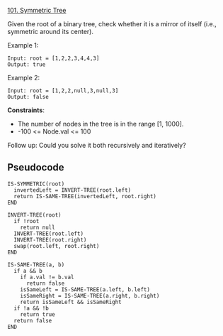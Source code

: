 [101. Symmetric Tree](https://leetcode.com/problems/symmetric-tree/)

Given the root of a binary tree, check whether it is a mirror of itself (i.e., symmetric around its center).

Example 1:

```
Input: root = [1,2,2,3,4,4,3]
Output: true
```

Example 2:

```
Input: root = [1,2,2,null,3,null,3]
Output: false
```

**Constraints**:

-   The number of nodes in the tree is in the range [1, 1000].
-   -100 <= Node.val <= 100

Follow up: Could you solve it both recursively and iteratively?

## Pseudocode

```
IS-SYMMETRIC(root)
  invertedLeft = INVERT-TREE(root.left)
  return IS-SAME-TREE(invertedLeft, root.right)
END

INVERT-TREE(root)
  if !root
    return null
  INVERT-TREE(root.left)
  INVERT-TREE(root.right)
  swap(root.left, root.right)
END

IS-SAME-TREE(a, b)
  if a && b
    if a.val != b.val
      return false
    isSameLeft = IS-SAME-TREE(a.left, b.left)
    isSameRight = IS-SAME-TREE(a.right, b.right)
    return isSameLeft && isSameRight
  if !a && !b
    return true
  return false
END
```
